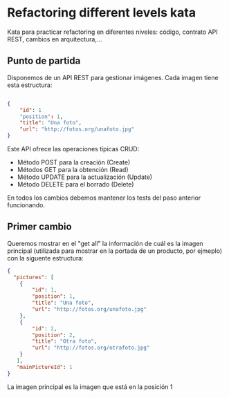 # Refactoring different levels kata
Kata para practicar refactoring en diferentes niveles: código, contrato API REST, cambios en arquitectura,...

## Punto de partida

Disponemos de un API REST para gestionar imágenes. Cada imagen tiene esta estructura:

```json

{
    "id": 1
    "position": 1,
    "title": "Una foto",
    "url": "http://fotos.org/unafoto.jpg"
}
```

Este API ofrece las operaciones típicas CRUD:
 * Método POST para la creación        (Create)
 * Métodos GET para la  obtención      (Read)
 * Método UPDATE para la actualización (Update)
 * Método DELETE para el borrado       (Delete)


En todos los cambios debemos mantener los tests del paso anterior funcionando.

## Primer cambio

Queremos mostrar en el "get all" la información de cuál es la imagen principal (utilizada para mostrar en la portada de un producto, por ejmeplo) con
 la siguente estructura:

```json
{
  "pictures": [
    {
        "id": 1,
        "position": 1,
        "title": "Una foto",
        "url": "http://fotos.org/unafoto.jpg"
    },
    {
        "id": 2,
        "position": 2,
        "title": "Otra foto",
        "url": "http://fotos.org/otrafoto.jpg"
    }
   ],
   "mainPictureId": 1
}
```
La imagen principal es la imagen que está en la posición 1
